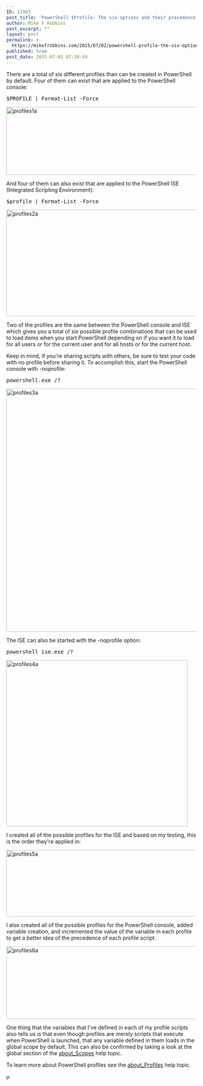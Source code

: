 ```yaml
---
ID: 11903
post_title: 'PowerShell $Profile: The six options and their precedence'
author: Mike F Robbins
post_excerpt: ""
layout: post
permalink: >
  https://mikefrobbins.com/2015/07/02/powershell-profile-the-six-options-and-their-precedence/
published: true
post_date: 2015-07-02 07:30:49
---
```

There are a total of six different profiles than can be created in PowerShell by default. Four of them can exist that are applied to the PowerShell console:
<pre class="lang:ps decode:true">$PROFILE | Format-List -Force</pre>
<a href="http://mikefrobbins.com/wp-content/uploads/2015/06/profiles1a.jpg"><img class="alignnone size-full wp-image-11904" src="http://mikefrobbins.com/wp-content/uploads/2015/06/profiles1a.jpg" alt="profiles1a" width="877" height="180" /></a>

And four of them can also exist that are applied to the PowerShell ISE (Integrated Scripting Environment):
<pre class="lang:ps decode:true">$profile | Format-List -Force</pre>
<a href="http://mikefrobbins.com/wp-content/uploads/2015/06/profiles2a.jpg"><img class="alignnone size-full wp-image-11905" src="http://mikefrobbins.com/wp-content/uploads/2015/06/profiles2a.jpg" alt="profiles2a" width="890" height="282" /></a>

Two of the profiles are the same between the PowerShell console and ISE which gives you a total of six possible profile combinations that can be used to load items when you start PowerShell depending on if you want it to load for all users or for the current user and for all hosts or for the current host.

Keep in mind, if you're sharing scripts with others, be sure to test your code with no profile before sharing it. To accomplish this, start the PowerShell console with -noprofile:
<pre class="lang:ps decode:true">powershell.exe /?</pre>
<a href="http://mikefrobbins.com/wp-content/uploads/2015/06/profiles3a.jpg"><img class="alignnone size-full wp-image-11906" src="http://mikefrobbins.com/wp-content/uploads/2015/06/profiles3a.jpg" alt="profiles3a" width="877" height="643" /></a>

The ISE can also be started with the -noprofile option:
<pre class="lang:ps decode:true">powershell_ise.exe /?</pre>
<a href="http://mikefrobbins.com/wp-content/uploads/2015/06/profiles4a.jpg"><img class="alignnone size-full wp-image-11907" src="http://mikefrobbins.com/wp-content/uploads/2015/06/profiles4a.jpg" alt="profiles4a" width="480" height="440" /></a>

I created all of the possible profiles for the ISE and based on my testing, this is the order they're applied in:

<a href="http://mikefrobbins.com/wp-content/uploads/2015/06/profiles5a.jpg"><img class="alignnone size-full wp-image-11918" src="http://mikefrobbins.com/wp-content/uploads/2015/06/profiles5a.jpg" alt="profiles5a" width="877" height="176" /></a>

I also created all of the possible profiles for the PowerShell console, added variable creation, and incremented the value of the variable in each profile to get a better idea of the precedence of each profile script:

<a href="http://mikefrobbins.com/wp-content/uploads/2015/06/profiles6a.jpg"><img class="alignnone size-full wp-image-11919" src="http://mikefrobbins.com/wp-content/uploads/2015/06/profiles6a.jpg" alt="profiles6a" width="877" height="192" /></a>

One thing that the variables that I've defined in each of my profile scripts also tells us is that even though profiles are merely scripts that execute when PowerShell is launched, that any variable defined in them loads in the global scope by default. This can also be confirmed by taking a look at the global section of the <a href="https://technet.microsoft.com/en-us/library/hh847849.aspx" target="_blank">about_Scopes</a> help topic.

To learn more about PowerShell profiles see the <a href="https://technet.microsoft.com/en-us/library/hh847857.aspx" target="_blank">about_Profiles</a> help topic.

µ
